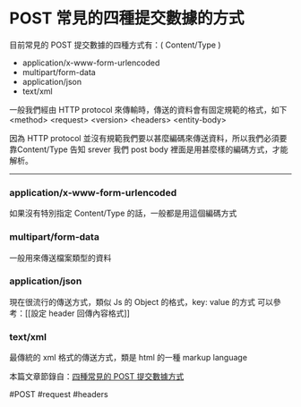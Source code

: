 # POST 常見的四種提交數據的方式
目前常見的 POST 提交數據的四種方式有：( Content/Type )

- application/x-www-form-urlencoded
- multipart/form-data
- application/json
- text/xml


一般我們經由 HTTP protocol 來傳輸時，傳送的資料會有固定規範的格式，如下
\<method\>  \<request\>  \<version\>
\<headers\>
\<entity-body\>

因為 HTTP protocol 並沒有規範我們要以甚麼編碼來傳送資料，所以我們必須要靠Content/Type 告知 srever 我們 post body 裡面是用甚麼樣的編碼方式，才能解析。

---
### application/x-www-form-urlencoded
如果沒有特別指定 Content/Type 的話，一般都是用這個編碼方式


### multipart/form-data
一般用來傳送檔案類型的資料


### application/json
現在很流行的傳送方式，類似 Js 的 Object 的格式，key: value 的方式
可以參考：[[設定 header 回傳內容格式]]


### text/xml
最傳統的 xml 格式的傳送方式，類是 html 的一種 markup language


本篇文章節錄自：[四種常見的 POST 提交數據方式](https://www.796t.com/content/1536302734.html)

#POST
#request 
#headers